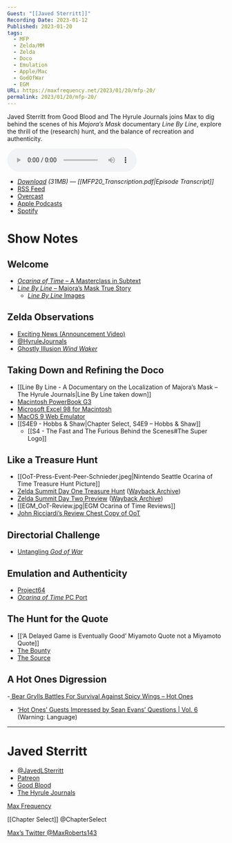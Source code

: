 ```yaml
---
Guest: "[[Javed Sterritt]]"
Recording Date: 2023-01-12
Published: 2023-01-20
tags:
  - MFP
  - Zelda/MM
  - Zelda
  - Doco
  - Emulation
  - Apple/Mac
  - GodOfWar
  - EGM
URL: https://maxfrequency.net/2023/01/20/mfp-20/
permalink: 2023/01/20/mfp-20/
---
```

Javed Sterritt from Good Blood and The Hyrule Journals joins Max to dig behind the scenes of his *Majora’s Mask* documentary *Line By Line*, explore the thrill of the (research) hunt, and the balance of recreation and authenticity.

<audio controls>
  <source src="https://traffic.libsyn.com/maxfrequency/MF20_Final.mp3">
</audio>

- *[Download](https://traffic.libsyn.com/maxfrequency/MF20_Final.mp3) (31MB)  — [[MFP20_Transcription.pdf|Episode Transcript]]*
- [RSS Feed](https://maxfrequency.libsyn.com/rss)
- [Overcast](https://overcast.fm/itunes1557043396)
- [Apple Podcasts](https://podcasts.apple.com/us/podcast/the-max-frequency-podcast/id1557043396)
- [Spotify](https://open.spotify.com/show/3W1LwBNmhZ6s5QmQViWXKn)

# Show Notes
## Welcome

- [*Ocarina of Time* – A Masterclass in Subtext](https://youtu.be/GyUcwsjyd8Q)
- [*Line By Line* – Majora’s Mask True Story](https://youtu.be/ISKWr8rI2sI)
	- [*Line By Line* Images](https://www.thehyrulejournals.com/line-by-line-documentary)
## Zelda Observations

- [Exciting News (Announcement Video)](https://youtu.be/1Wckbwj2-eg)
- [@HyruleJournals](https://twitter.com/hyrulejournals)
- [Ghostly Illusion *Wind Waker*](https://mobile.twitter.com/HyruleJournals/status/1598862126025961472)
## Taking Down and Refining the Doco

- [[Line By Line - A Documentary on the Localization of Majora’s Mask – The Hyrule Journals|Line By Line taken down]]
- [Macintosh PowerBook G3](https://en.wikipedia.org/wiki/PowerBook_G3)
- [Microsoft Excel 98 for Macintosh](https://winworldpc.com/product/microsoft-excel/97)
- [MacOS 9 Web Emulator](https://macos9.app/)
- [[S4E9 - Hobbs & Shaw|Chapter Select, S4E9 – Hobbs & Shaw]]
	- [[S4 - The Fast and The Furious Behind the Scenes#The Super Logo]]
## Like a Treasure Hunt

- [[OoT-Press-Event-Peer-Schnieder.jpeg|Nintendo Seattle Ocarina of Time Treasure Hunt Picture]]
- [Zelda Summit Day One Treasure Hunt](https://www.ign.com/articles/1998/09/02/zelda-summit-day-one) ([Wayback Archive](https://web.archive.org/web/20000819150031/http://ign64.ign.com/news/4645.html))
- [Zelda Summit Day Two Preview](https://www.ign.com/articles/1998/09/03/zelda-summit-day-two-a-legend-in-the-making) ([Wayback Archive](https://web.archive.org/web/20001007213301/http://ign64.ign.com/news/4681.html))
- [[EGM_OoT-Review.jpg|EGM Ocarina of Time Reviews]]
- [John Ricciardi’s Review Chest Copy of OoT](https://www.instagram.com/reel/CiEirF_gzZd/)
## Directorial Challenge

- [Untangling *God of War*](https://youtu.be/yegRHiaao7U)
## Emulation and Authenticity

- [Project64](https://www.pj64-emu.com/)
- [*Ocarina of Time* PC Port](https://www.videogameschronicle.com/news/zelda-ocarina-of-time-pc-port/)
## The Hunt for the Quote

- [[‘A Delayed Game is Eventually Good’ Miyamoto Quote not a Miyamoto Quote]]
- [The Bounty](https://twitter.com/javedlsterritt/status/1504647303633670149)
- [The Source](https://twitter.com/GameResearch_E/status/1504663945126232071)
## A Hot Ones Digression

-[ Bear Grylls Battles For Survival Against Spicy Wings – Hot Ones](https://youtube.com/watch?v=2pnBCHN9EOE&t=1353)
- [‘Hot Ones’ Guests Impressed by Sean Evans’ Questions | Vol. 6](https://youtu.be/Endmr-93KOY) (Warning: Language)

---
# Javed Sterritt

- [@JavedLSterritt](https://mobile.twitter.com/javedlsterritt)
- [Patreon](https://www.patreon.com/goodblood)
- [Good Blood](https://www.youtube.com/@GoodBloodGames)
- [The Hyrule Journals](https://www.youtube.com/@TheHyruleJournals)

[Max Frequency](https://www.maxfrequency.net/)

[[Chapter Select]] @ChapterSelect

[Max’s Twitter @MaxRoberts143](https://www.twitter.com/MaxRoberts143)